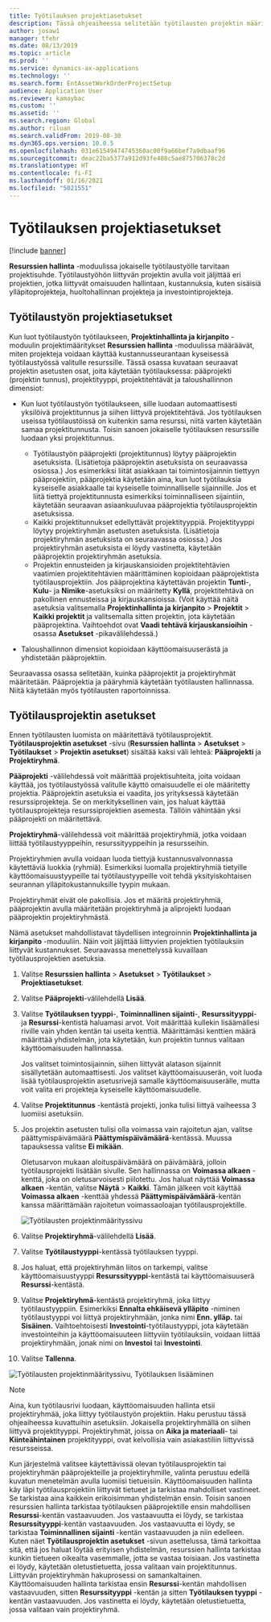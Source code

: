 ```yaml
---
title: Työtilauksen projektiasetukset
description: Tässä ohjeaiheessa selitetään työtilausten projektin määritys käyttöomaisuuden hallinnassa.
author: josaw1
manager: tfehr
ms.date: 08/13/2019
ms.topic: article
ms.prod: ''
ms.service: dynamics-ax-applications
ms.technology: ''
ms.search.form: EntAssetWorkOrderProjectSetup
audience: Application User
ms.reviewer: kamaybac
ms.custom: ''
ms.assetid: ''
ms.search.region: Global
ms.author: riluan
ms.search.validFrom: 2019-08-30
ms.dyn365.ops.version: 10.0.5
ms.openlocfilehash: 031e61549474745360ac00f9a66bef7a9dbaaf96
ms.sourcegitcommit: deac22ba5377a912d93fe408c5ae875706378c2d
ms.translationtype: HT
ms.contentlocale: fi-FI
ms.lasthandoff: 01/16/2021
ms.locfileid: "5021551"
---
```

# <a name="work-order-project-setup"></a>Työtilauksen projektiasetukset

[!include [banner](../../includes/banner.md)]

 

**Resurssien hallinta** -moduulissa jokaiselle työtilaustyölle tarvitaan projektisuhde. Työtilaustyöhön liittyvän projektin avulla voit jäljittää eri projektien, jotka liittyvät omaisuuden hallintaan, kustannuksia, kuten sisäisiä ylläpitoprojekteja, huoltohallinnan projekteja ja investointiprojekteja. 

## <a name="project-setup-for-a-work-order-job"></a>Työtilaustyön projektiasetukset

Kun luot työtilaustyön työtilaukseen, **Projektinhallinta ja kirjanpito** -moduulin projektimääritykset **Resurssien hallinta** -moduulissa määräävät, miten projekteja voidaan käyttää kustannusseurantaan kyseisessä työtilaustyössä valitulle resurssille. Tässä osassa kuvataan seuraavat projektin asetusten osat, joita käytetään työtilauksessa: pääprojekti (projektin tunnus), projektityyppi, projektitehtävät ja taloushallinnon dimensiot:

- Kun luot työtilaustyön työtilaukseen, sille luodaan automaattisesti yksilöivä projektitunnus ja siihen liittyvä projektitehtävä. Jos työtilauksen useissa työtilaustöissä on kuitenkin sama resurssi, niitä varten käytetään samaa projektitunnusta. Toisin sanoen jokaiselle työtilauksen resurssille luodaan yksi projektitunnus.

    - Työtilaustyön pääprojekti (projektitunnus) löytyy pääprojektin asetuksista. (Lisätietoja pääprojektin asetuksista on seuraavassa osiossa.) Jos esimerkiksi liität asiakkaan tai toimintosijainnin tiettyyn pääprojektiin, pääprojektia käytetään aina, kun luot työtilauksia kyseiselle asiakkaalle tai kyseiselle toiminnalliselle sijainnille. Jos et liitä tiettyä projektitunnusta esimerkiksi toiminnalliseen sijaintiin, käytetään seuraavan asiaankuuluvaa pääprojektia työtilausprojektin asetuksissa.
    - Kaikki projektitunnukset edellyttävät projektityyppiä. Projektityyppi löytyy projektiryhmän asetusten asetuksista. (Lisätietoja projektiryhmän asetuksista on seuraavassa osiossa.) Jos projektiryhmän asetuksista ei löydy vastinetta, käytetään pääprojektin projektiryhmän asetuksia.
    - Projektin ennusteiden ja kirjauskansioiden projektitehtävien vaatimien projektitehtävien määrittäminen kopioidaan pääprojektista työtilausprojektiin. Jos pääprojektina käytettävän projektin **Tunti**-, **Kulu**- ja **Nimike**-asetuksiksi on määritetty **Kyllä**, projektitehtävä on pakollinen ennusteissa ja kirjauskansioissa. (Voit käyttää näitä asetuksia valitsemalla **Projektinhallinta ja kirjanpito** \> **Projektit** \> **Kaikki projektit** ja valitsemalla sitten projektin, jota käytetään pääprojektina. Vaihtoehdot ovat **Vaadi tehtävä kirjauskansioihin** -osassa **Asetukset** -pikavälilehdessä.)

- Taloushallinnon dimensiot kopioidaan käyttöomaisuuserästä ja yhdistetään pääprojektiin.

Seuraavassa osassa selitetään, kuinka pääprojektit ja projektiryhmät määritetään. Pääprojektia ja pääryhmiä käytetään työtilausten hallinnassa. Niitä käytetään myös työtilausten raportoinnissa.

## <a name="set-up-work-order-projects"></a>Työtilausprojektin asetukset

Ennen työtilausten luomista on määritettävä työtilausprojektit. **Työtilausprojektin asetukset** -sivu (**Resurssien hallinta** \> **Asetukset** \> **Työtilaukset** \> **Projektin asetukset**) sisältää kaksi väli lehteä: **Pääprojekti** ja **Projektiryhmä**.

**Pääprojekti** -välilehdessä voit määrittää projektisuhteita, joita voidaan käyttää, jos työtilaustyössä valitulle käyttö omaisuudelle ei ole määritetty projektia. Pääprojektin asetuksia ei vaadita, jos yrityksessä käytetään resurssiprojekteja. Se on merkityksellinen vain, jos haluat käyttää työtilausprojekteja resurssiprojektien asemesta. Tällöin vähintään yksi pääprojekti on määritettävä.

**Projektiryhmä**-välilehdessä voit määrittää projektiryhmiä, jotka voidaan liittää työtilaustyyppeihin, resurssityyppeihin ja resursseihin.

Projektiryhmien avulla voidaan luoda tiettyjä kustannusvalvonnassa käytettäviä luokkia (ryhmiä). Esimerkiksi luomalla projektiryhmiä tietyille käyttöomaisuustyypeille tai työtilaustyypeille voit tehdä yksityiskohtaisen seurannan ylläpitokustannuksille tyypin mukaan.

Projektiryhmät eivät ole pakollisia. Jos et määritä projektiryhmiä, pääprojektin avulla määritetään projektiryhmä ja aliprojekti luodaan pääprojektin projektiryhmästä.

Nämä asetukset mahdollistavat täydellisen integroinnin **Projektinhallinta ja kirjanpito** -moduuliin. Näin voit jäljittää liittyvien projektien työtilauksiin liittyvät kustannukset. Seuraavassa menettelyssä kuvaillaan työtilausprojektien asetuksia.

1. Valitse **Resurssien hallinta** \> **Asetukset** \> **Työtilaukset** \> **Projektiasetukset**.
2. Valitse **Pääprojekti**-välilehdellä **Lisää**.
3. Valitse **Työtilauksen tyyppi**-, **Toiminnallinen sijainti**-, **Resurssityyppi**- ja **Resurssi**-kentistä haluamasi arvot. Voit määrittää kullekin lisäämällesi riville vain yhden kentän tai useita kenttiä. Määrittämäsi kenttien määrä määrittää yhdistelmän, jota käytetään, kun projektin tunnus valitaan käyttöomaisuuden hallinnassa. 

    Jos valitset toimintosijainnin, siihen liittyvät alatason sijainnit sisällytetään automaattisesti. Jos valitset käyttöomaisuuserän, voit luoda lisää työtilausprojektin asetusrivejä samalle käyttöomaisuuserälle, mutta voit valita eri projekteja kyseiselle käyttöomaisuudelle.

4. Valitse **Projektitunnus** -kentästä projekti, jonka tulisi liittyä vaiheessa 3 luomiisi asetuksiin.
5. Jos projektin asetusten tulisi olla voimassa vain rajoitetun ajan, valitse päättymispäivämäärä **Päättymispäivämäärä**-kentässä. Muussa tapauksessa valitse **Ei mikään**.

    Oletusarvon mukaan aloituspäivämäärä on päivämäärä, jolloin työtilausprojekti lisätään sivulle. Sen hallinnassa on **Voimassa alkaen** -kenttä, joka on oletusarvoisesti piilotettu. Jos haluat näyttää **Voimassa alkaen** -kentän, valitse **Näytä** \> **Kaikki**. Tämän jälkeen voit käyttää **Voimassa alkaen** -kenttää yhdessä **Päättymispäivämäärä**-kentän kanssa määrittämään rajoitetun voimassaoloajan työtilausprojektille.

    ![Työtilausten projektinmäärityssivu](media/17-setup-for-work-orders.png)

6. Valitse **Projektiryhmä**-välilehdellä **Lisää**.
7. Valitse **Työtilaustyyppi**-kentässä työtilauksen tyyppi.
8. Jos haluat, että projektiryhmän liitos on tarkempi, valitse käyttöomaisuustyyppi **Resurssityyppi**-kentästä tai käyttöomaisuuserä **Resurssi**-kentästä.
9. Valitse **Projektiryhmä**-kentästä projektiryhmä, joka liittyy työtilaustyyppiin. Esimerkiksi **Ennalta ehkäisevä ylläpito** -niminen työtilaustyyppi voi liittyä projektiryhmään, jonka nimi **Enn. ylläp.** tai **Sisäinen.** Vaihtoehtoisesti **Investointi**-työtilaustyyppi, jota käytetään investointeihin ja käyttöomaisuuteen liittyviin työtilauksiin, voidaan liittää projektiryhmään, jonak nimi on **Investoi** tai **Investointi**.
10. Valitse **Tallenna**.

![Työtilausten projektinmäärityssivu, Työtilauksen lisääminen](media/18-setup-for-work-orders.png)

> [!NOTE]
> Aina, kun työtilausrivi luodaan, käyttöomaisuuden hallinta etsii projektiryhmää, joka liittyy työtilaustyön projektiin. Haku perustuu tässä ohjeaiheessa kuvattuihin asetuksiin. Jokaisella projektiryhmällä on siihen liittyvä projektityyppi. Projektiryhmät, joissa on **Aika ja materiaali**- tai **Kiinteähintainen** projektityyppi, ovat kelvollisia vain asiakastiliin liittyvissä resursseissa.
>
> Kun järjestelmä valitsee käytettävissä olevan työtilausprojektin tai projektiryhmän pääprojekteille ja projektiryhmille, valinta perustuu edellä kuvatun menetelmän avulla luomiisi tietueisiin. Käyttöomaisuuden hallinta käy läpi työtilausprojektiin liittyvät tietueet ja tarkistaa mahdolliset vastineet. Se tarkistaa aina kaikkein erikoisimman yhdistelmän ensin. Toisin sanoen resurssien hallinta tarkistaa työtilauksen pääprojektille ensin mahdollisen **Resurssi**-kentän vastaavuuden. Jos vastaavuutta ei löydy, se tarkistaa **Resurssityyppi**-kentän vastaavuuden. Jos vastaavuutta ei löydy, se tarkistaa **Toiminnallinen sijainti** -kentän vastaavuuden ja niin edelleen. Kuten näet **Työtilausprojektin asetukset** -sivun asettelussa, tämä tarkoittaa sitä, että jos haluat löytää erityisen yhdistelmän, resurssien hallinta tarkistaa kunkin tietueen oikealta vasemmalle, jotta se vastaa toisiaan. Jos vastinetta ei löydy, käytetään oletustietuetta, jossa valitaan vain projektitunnus. Liittyvän projektiryhmän hakuprosessi on samankaltainen. Käyttöomaisuuden hallinta tarkistaa ensin **Resurssi**-kentän mahdollisen vastaavuuden, sitten **Resurssityyppi** -kentän ja sitten **Työtilauksen tyyppi** -kentän vastaavuuden. Jos vastinetta ei löydy, käytetään oletustietuetta, jossa valitaan vain projektiryhmä.
